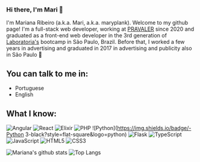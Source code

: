 ### Hi there, I'm Mari 👋

I'm Mariana Ribeiro (a.k.a. Mari, a.k.a. maryplank). Welcome to my github page!
I'm a full-stack web developer, working at [PRAVALER](https://www.pravaler.com.br/) since 2020 and graduated as a front-end web developer in the 3rd generation of [Laboratoria's](https://www.laboratoria.la/en) bootcamp in São Paulo, Brazil. Before that, I worked a few years in advertising and graduated in 2017 in advertising and publicity also in São Paulo :grimacing:	

## You can talk to me in:

* Portuguese 
* English

## What I know:

![Angular](https://img.shields.io/badge/-Angular-2472CF?style=flat-square&logo=angular)
![React](https://img.shields.io/badge/React-black?style=flat-square&logo=react)
![Elixir](https://img.shields.io/badge/-Elixir-381454?style=flat-square&logo=elixir)
![PHP](https://img.shields.io/badge/PHP-black?style=flat-square&logo=php)
![Python](https://img.shields.io/badge/-Python 3-black?style=flat-square&logo=python)
![Flask](https://img.shields.io/badge/Flask-black?style=flat-square&logo=flask)
![TypeScript](https://img.shields.io/badge/-TypeScript-007ACC?style=flat-square&logo=typescript)
![JavaScript](https://img.shields.io/badge/-JavaScript-black?style=flat-square&logo=javascript)
![HTML5](https://img.shields.io/badge/-HTML5-E34F26?style=flat-square&logo=html5&logoColor=white)
![CSS3](https://img.shields.io/badge/-CSS3-1572B6?style=flat-square&logo=css3)


![Mariana's github stats](https://github-readme-stats.vercel.app/api?username=maryplank&theme=cobalt&show_icons=true) 
![Top Langs](https://github-readme-stats.vercel.app/api/top-langs/?username=maryplank&hide=TeX&layout=compact)